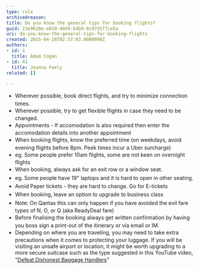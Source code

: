 ```yaml
---
type: rule
archivedreason: 
title: Do you know the general tips for booking flights?
guid: 23e9620a-e810-40d4-bdb9-8c97d1f7ce5a
uri: do-you-know-the-general-tips-for-booking-flights
created: 2015-04-28T02:57:03.0000000Z
authors:
- id: 1
  title: Adam Cogan
- id: 41
  title: Joanna Feely
related: []

---
```



<ul><li><span style="line-height&#58;1.6;">​Wherever possible, book direct flights, and try to minimize connection times.</span><br></li><li><span style="line-height&#58;1.6;">Wherever possible, try to get flexible flights in case they need to be changed.</span><br></li><li><span style="line-height&#58;1.6;">Appointments - If accomodation is also required then enter the accomodation details into another appointment</span><br></li><li><span style="line-height&#58;1.6;">When booking flights, know the preferred time (on weekdays, avoid evening flights before 8pm. Peek times incur a Uber surcharge)</span><br></li><li><span style="line-height&#58;1.6;">eg. Some people prefer 10am flights, some are not keen on overnight flights</span><br></li><li><span style="line-height&#58;1.6;">When booking, always ask for an exit row or a window seat.&#160;</span><br></li><li><span style="line-height&#58;1.6;">eg. Some people have 19&quot; laptops and it is hard to open in other seating.</span><br></li><li><span style="line-height&#58;1.6;">Avoid Paper tickets - they are hard to change. Go for E-tickets</span><br></li><li><span style="line-height&#58;1.6;">When booking, leave an option to upgrade to business class&#160;</span><br></li><li><span style="line-height&#58;1.6;">Note&#58; On Qantas this can only happen if you have avoided th</span><span style="line-height&#58;1.6;">e evil fare types of N, O, or Q (aka ReadyDeal fare)</span><br></li><li><span style="line-height&#58;1.6;">Before finalising the booking always get written confirmation by having you boss sign a print-out of the itinerary or via email or IM.</span><br></li><li><span style="line-height&#58;1.6;background-color&#58;initial;">Depending on where you are traveling, you may need to take extra precautions when it comes to protecting your luggage. If you will be visiting an unsafe airport or location, it might be worth upgrading to a more secure suitcase such as the type suggested in this YouTube video, &quot;</span><a href="https&#58;//www.youtube.com/watch?v=tbpKhHwwtiY&amp;feature=share" style="line-height&#58;1.6;background-color&#58;initial;">Defeat Dishonest Baggage Handlers</a><span style="line-height&#58;1.6;background-color&#58;initial;">&quot;</span><br></li></ul>
<br><excerpt class='endintro'></excerpt><br>



